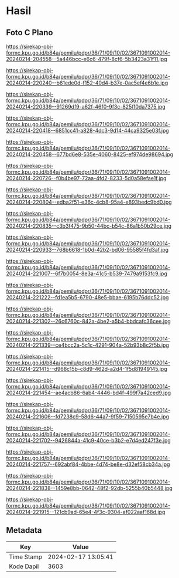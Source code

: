 # Hasil

## Foto C Plano

https://sirekap-obj-formc.kpu.go.id/b84a/pemilu/pdpr/36/71/09/10/02/3671091002014-20240214-204558--5a446bcc-e6c6-479f-8cf6-5b3423a31f11.jpg

https://sirekap-obj-formc.kpu.go.id/b84a/pemilu/pdpr/36/71/09/10/02/3671091002014-20240214-220240--b61ede0d-f152-40d4-b37e-0ac5ef4e6b1e.jpg

https://sirekap-obj-formc.kpu.go.id/b84a/pemilu/pdpr/36/71/09/10/02/3671091002014-20240214-220339--91269df9-a62f-46f0-9f3c-825ff0da7375.jpg

https://sirekap-obj-formc.kpu.go.id/b84a/pemilu/pdpr/36/71/09/10/02/3671091002014-20240214-220418--6851cc41-a828-4dc3-9d14-44ca9325e03f.jpg

https://sirekap-obj-formc.kpu.go.id/b84a/pemilu/pdpr/36/71/09/10/02/3671091002014-20240214-220458--677bd6e8-535e-4060-8425-ef974de98694.jpg

https://sirekap-obj-formc.kpu.go.id/b84a/pemilu/pdpr/36/71/09/10/02/3671091002014-20240214-220726--f0b4be97-72aa-4fd2-8233-5d0a58efae1f.jpg

https://sirekap-obj-formc.kpu.go.id/b84a/pemilu/pdpr/36/71/09/10/02/3671091002014-20240214-220804--edba2f51-e36c-4cb8-95a4-e893bedc9bd0.jpg

https://sirekap-obj-formc.kpu.go.id/b84a/pemilu/pdpr/36/71/09/10/02/3671091002014-20240214-220835--c3b3f475-9b50-44bc-b54c-86a1b50b29ce.jpg

https://sirekap-obj-formc.kpu.go.id/b84a/pemilu/pdpr/36/71/09/10/02/3671091002014-20240214-220933--768b6618-1b0d-42b2-bd06-95585f4fd3af.jpg

https://sirekap-obj-formc.kpu.go.id/b84a/pemilu/pdpr/36/71/09/10/02/3671091002014-20240214-221007--6f7b0054-8e3a-41c5-b539-7479a9153fc9.jpg

https://sirekap-obj-formc.kpu.go.id/b84a/pemilu/pdpr/36/71/09/10/02/3671091002014-20240214-221222--fd1ea5b5-6790-48e5-bbae-6195b76ddc52.jpg

https://sirekap-obj-formc.kpu.go.id/b84a/pemilu/pdpr/36/71/09/10/02/3671091002014-20240214-221302--26c6760c-842a-4be2-a5b4-bbdcafc36cee.jpg

https://sirekap-obj-formc.kpu.go.id/b84a/pemilu/pdpr/36/71/09/10/02/3671091002014-20240214-221339--ce4bcc2a-5c1c-4291-904a-52b93b8c2f5b.jpg

https://sirekap-obj-formc.kpu.go.id/b84a/pemilu/pdpr/36/71/09/10/02/3671091002014-20240214-221415--d968c15b-c8d9-462d-a2d4-1f5d81949145.jpg

https://sirekap-obj-formc.kpu.go.id/b84a/pemilu/pdpr/36/71/09/10/02/3671091002014-20240214-221454--ae4acb86-6ab4-4446-bd4f-499f7a42ced9.jpg

https://sirekap-obj-formc.kpu.go.id/b84a/pemilu/pdpr/36/71/09/10/02/3671091002014-20240214-221606--fd7238c9-58d6-44a7-9f59-7150595e7b4e.jpg

https://sirekap-obj-formc.kpu.go.id/b84a/pemilu/pdpr/36/71/09/10/02/3671091002014-20240214-221702--9426844a-41c9-40ce-b3b2-e7d4ed247f3e.jpg

https://sirekap-obj-formc.kpu.go.id/b84a/pemilu/pdpr/36/71/09/10/02/3671091002014-20240214-221757--692abf84-4bbe-4d74-be8e-d32ef58cb34a.jpg

https://sirekap-obj-formc.kpu.go.id/b84a/pemilu/pdpr/36/71/09/10/02/3671091002014-20240214-221838--1459e8bb-0642-48f2-92db-5255b40b5448.jpg

https://sirekap-obj-formc.kpu.go.id/b84a/pemilu/pdpr/36/71/09/10/02/3671091002014-20240214-221915--121cb9ad-65e4-4f3c-9304-af022aaf168d.jpg


## Metadata

| Key        | Value               |
| ---------- | ------------------- |
| Time Stamp | 2024-02-17 13:05:41 |
| Kode Dapil | 3603                |



